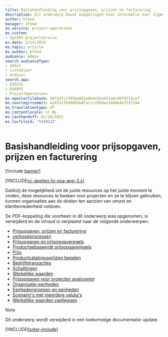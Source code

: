 ```yaml
---
title: Basishandleiding voor prijsopgaven, prijzen en facturering
description: Dit onderwerp bevat koppelingen naar informatie over algemene prijsopgaven, prijzen en facturen in Project Service Automation.
author: kfend
manager: kfend
ms.service: project-operations
ms.custom:
- dyn365-projectservice
ms.date: 2/14/2019
ms.topic: article
ms.author: kfend
audience: Admin
search.audienceType:
- admin
- customizer
- enduser
search.app:
- D365CE
- D365PS
- ProjectOperations
ms.openlocfilehash: 6873dfc1765beb61ebbdcb2a411a0c9979714cef
ms.sourcegitcommit: 418fa1fe9d605b8faccc2d5dee1b04b4e753f194
ms.translationtype: HT
ms.contentlocale: nl-NL
ms.lasthandoff: 02/10/2021
ms.locfileid: "5149132"
---
```

# <a name="basic-guide-to-quoting-pricing-and-billing"></a>Basishandleiding voor prijsopgaven, prijzen en facturering

[!include [banner](../../includes/psa-now-project-operations.md)]

[!INCLUDE[cc-applies-to-psa-app-3.x](../../includes/cc-applies-to-psa-app-3x.md)]

Dankzij de mogelijkheid om de juiste resources op het juiste moment te vinden, deze resources te boeken voor projecten en ze te blijven gebruiken, kunnen organisaties aan de doelen ten aanzien van omzet en klanttevredenheid voldoen. 

De PDF-koppeling die voorheen in dit onderwerp was opgenomen, is verwijderd en de inhoud is verplaatst naar de volgende onderwerpen:

- [Prijsopgaven, prijzen en facturering](../quote-bill-price.md)
- [verkoopprocessen](../basic-sales-process.md)
- [Prijsopgaven en prijsopgaveregels](../basic-quote-lines.md)
- [Productgebaseerde prijsopgaveregels](../product-based-quote-lines.md)
- [Prijs](../basic-pricing.md)
- [Productcatalogusprijzen bepalen](../product-catalog-pricing.md)
- [Bedrijfstransacties](../basic-business-transactions.md)
- [Schattingen](../estimates.md)
- [Werkelijke waarden](../actuals.md)
- [Prijsopgaven voor projecten analyseren](../basic-analyzing-quotes.md)
- [Organisatie-eenheden](../advanced-organizational.md)
- [Eenhedengroepen en eenheden](../advanced-units.md)
- [Scenario's met meerdere valuta's](../advanced-currency.md)
- [Werkelijke waarden vastleggen](../advanced-actuals.md)

> [!NOTE]
> Dit onderwerp wordt verwijderd in een toekomstige documentatie-update. 


[!INCLUDE[footer-include](../../includes/footer-banner.md)]